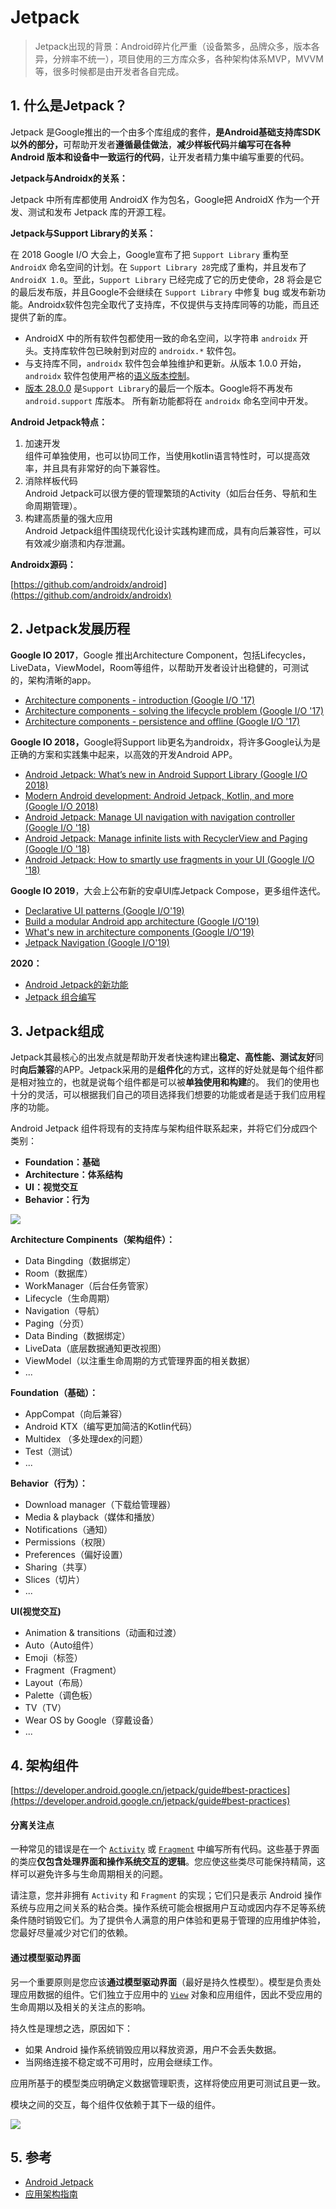 # Jetpack

> Jetpack出现的背景：Android碎片化严重（设备繁多，品牌众多，版本各异，分辨率不统一），项目使用的三方库众多，各种架构体系MVP，MVVM等，很多时候都是由开发者各自完成。

## 1. **什么是Jetpack？**

Jetpack 是Google推出的一个由多个库组成的套件，**是Android基础支持库SDK以外的部分，**&#x53EF;帮助开发者**遵循最佳做法**，**减少样板代码**并**编写可在各种 Android 版本和设备中一致运行的代码**，让开发者精力集中编写重要的代码。

**Jetpack与Androidx的关系：**

Jetpack 中所有库都使用 AndroidX 作为包名，Google把 AndroidX 作为一个开发、测试和发布 Jetpack 库的开源工程。

**Jetpack与Support Library的关系：**

在 2018 Google I/O 大会上，Google宣布了把 `Support Library` 重构至 `AndroidX` 命名空间的计划。在 `Support Library 28`完成了重构，并且发布了 `AndroidX 1.0`。至此，`Support Library` 已经完成了它的历史使命，28 将会是它的最后发布版，并且Google不会继续在 `Support Library` 中修复 bug 或发布新功能。Androidx软件包完全取代了支持库，不仅提供与支持库同等的功能，而且还提供了新的库。

* AndroidX 中的所有软件包都使用一致的命名空间，以字符串 `androidx` 开头。支持库软件包已映射到对应的 `androidx.*` 软件包。
* 与支持库不同，`androidx` 软件包会单独维护和更新。从版本 1.0.0 开始，`androidx` 软件包使用严格的[语义版本控制](https://semver.org/)。
* [版本 28.0.0](https://developer.android.google.cn/topic/libraries/support-library/revisions#28-0-0) 是`Support Library`的最后一个版本。Google将不再发布 `android.support` 库版本。 所有新功能都将在 `androidx` 命名空间中开发。

**Android Jetpack特点：**

1. 加速开发\
   组件可单独使用，也可以协同工作，当使用kotlin语言特性时，可以提高效率，并且具有非常好的向下兼容性。
2. 消除样板代码\
   Android Jetpack可以很方便的管理繁琐的Activity（如后台任务、导航和生命周期管理）。
3. 构建高质量的强大应用\
   Android Jetpack组件围绕现代化设计实践构建而成，具有向后兼容性，可以有效减少崩溃和内存泄漏。

**Androidx源码：**

[https://github.com/androidx/android](https://github.com/androidx/androidx)

## 2. Jetpack发展历程

**Google IO 2017**，Google 推出Architecture Component，包括Lifecycles，LiveData，ViewModel，Room等组件，以帮助开发者设计出稳健的，可测试的，架构清晰的app。

* [Architecture components - introduction (Google I/O '17)](https://www.youtube.com/watch?v=FrteWKKVyzI\&ab_channel=AndroidDevelopers)
* [Architecture components - solving the lifecycle problem (Google I/O '17)](https://www.youtube.com/watch?v=bEKNi1JOrNs\&ab_channel=AndroidDevelopers)
* [Architecture components - persistence and offline (Google I/O '17)](https://www.youtube.com/watch?v=MfHsPGQ6bgE\&ab_channel=AndroidDevelopers)

**Google IO 2018，**&#x47;oogle将Support lib更名为androidx，将许多Google认为是正确的方案和实践集中起来，以高效的开发Android APP。

* [Android Jetpack: What’s new in Android Support Library (Google I/O 2018)](https://www.youtube.com/watch?v=jdKUm8tGogw\&ab_channel=AndroidDevelopers)
* [Modern Android development: Android Jetpack, Kotlin, and more (Google I/O 2018)](https://www.youtube.com/watch?v=IrMw7MEgADk\&t=1s\&ab_channel=AndroidDevelopers)
* [Android Jetpack: Manage UI navigation with navigation controller (Google I/O '18)](https://www.youtube.com/watch?v=8GCXtCjtg40\&ab_channel=AndroidDevelopers)
* [Android Jetpack: Manage infinite lists with RecyclerView and Paging (Google I/O '18)](https://www.youtube.com/watch?v=BE5bsyGGLf4\&ab_channel=AndroidDevelopers)
* [Android Jetpack: How to smartly use fragments in your UI (Google I/O '18)](https://www.youtube.com/watch?v=WVPH48lUzGY\&ab_channel=AndroidDevelopers)

**Google IO 2019**，大会上公布新的安卓UI库Jetpack Compose，更多组件迭代。

* [Declarative UI patterns (Google I/O'19)](https://www.youtube.com/watch?v=VsStyq4Lzxo\&ab_channel=AndroidDevelopers)
* [Build a modular Android app architecture (Google I/O'19)](https://www.youtube.com/watch?v=PZBg5DIzNww\&t=178s\&ab_channel=AndroidDevelopers)
* [What's new in architecture components (Google I/O'19)](https://www.youtube.com/watch?v=Qxj2eBmXLHg\&ab_channel=AndroidDevelopers)
* [Jetpack Navigation (Google I/O'19)](https://www.youtube.com/watch?v=JFGq0asqSuA\&ab_channel=AndroidDevelopers)

**2020：**

* [Android Jetpack的新功能](https://www.youtube.com/watch?v=R3caBPj-6Sg\&feature=youtu.be\&ab_channel=AndroidDevelopers)
* [Jetpack 组合编写](https://www.youtube.com/watch?v=U5BwfqBpiWU\&ab_channel=AndroidDevelopers)

## 3. Jetpack组成

Jetpack其最核心的出发点就是帮助开发者快速构建出**稳定、高性能、测试友好**同时**向后兼容**的APP。Jetpack采用的是**组件化**的方式，这样的好处就是每个组件都是相对独立的，也就是说每个组件都是可以被**单独使用和构建**的。 我们的使用也十分的灵活，可以根据我们自己的项目选择我们想要的功能或者是适于我们应用程序的功能。

Android Jetpack 组件将现有的支持库与架构组件联系起来，并将它们分成四个类别：

* **Foundation：基础**&#x20;
* **Architecture：体系结构**
* **UI：视觉交互**&#x20;
* **Behavior：行为**

![](<../../.gitbook/assets/image (125).png>)

**Architecture Compinents（架构组件）：**

* Data Bingding（数据绑定）
* Room（数据库）
* WorkManager（后台任务管家）
* Lifecycle（生命周期）
* Navigation（导航）
* Paging（分页）
* Data Binding（数据绑定）
* LiveData（底层数据通知更改视图）
* ViewModel（以注重生命周期的方式管理界面的相关数据）
* ...

**Foundation（基础）：**

* AppCompat（向后兼容）
* Android KTX（编写更加简洁的Kotlin代码）
* Multidex （多处理dex的问题）
* Test（测试）
* ...

**Behavior（行为）：**

* Download manager（下载给管理器）
* Media & playback（媒体和播放）
* Notifications（通知）
* Permissions（权限）
* Preferences（偏好设置）
* Sharing（共享）
* Slices（切片）
* ...

**UI(视觉交互)**

* Animation & transitions（动画和过渡）
* Auto（Auto组件）
* Emoji（标签）
* Fragment（Fragment）
* Layout（布局）
* Palette（调色板）
* TV（TV）
* Wear OS by Google（穿戴设备）
* ...

## 4. 架构组件

[https://developer.android.google.cn/jetpack/guide#best-practices](https://developer.android.google.cn/jetpack/guide#best-practices)

#### 分离关注点 <a href="#separation-of-concerns" id="separation-of-concerns"></a>

一种常见的错误是在一个 [`Activity`](https://developer.android.google.cn/reference/android/app/Activity) 或 [`Fragment`](https://developer.android.google.cn/reference/android/app/Fragment) 中编写所有代码。这些基于界面的类应**仅包含处理界面和操作系统交互的逻辑**。您应使这些类尽可能保持精简，这样可以避免许多与生命周期相关的问题。

请注意，您并非拥有 `Activity` 和 `Fragment` 的实现；它们只是表示 Android 操作系统与应用之间关系的粘合类。操作系统可能会根据用户互动或因内存不足等系统条件随时销毁它们。为了提供令人满意的用户体验和更易于管理的应用维护体验，您最好尽量减少对它们的依赖。

#### 通过模型驱动界面 <a href="#drive-ui-from-model" id="drive-ui-from-model"></a>

另一个重要原则是您应该**通过模型驱动界面**（最好是持久性模型）。模型是负责处理应用数据的组件。它们独立于应用中的 [`View`](https://developer.android.google.cn/reference/android/view/View) 对象和应用组件，因此不受应用的生命周期以及相关的关注点的影响。

持久性是理想之选，原因如下：

* 如果 Android 操作系统销毁应用以释放资源，用户不会丢失数据。
* 当网络连接不稳定或不可用时，应用会继续工作。

应用所基于的模型类应明确定义数据管理职责，这样将使应用更可测试且更一致。

模块之间的交互，每个组件仅依赖于其下一级的组件。

![](<../../.gitbook/assets/image (465).png>)

## **5. 参考**

* [Android Jetpack](https://developer.android.google.cn/jetpack/getting-started)
* [应用架构指南](https://developer.android.google.cn/jetpack/guide#best-practices)

